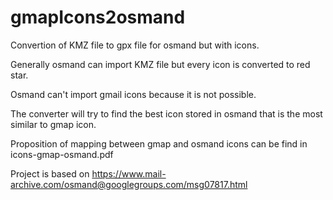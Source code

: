 # gmapIcons2osmand

Convertion of KMZ file to gpx file for osmand but with icons.

Generally osmand can import KMZ file but every icon is converted to red star.


Osmand can't import gmail icons because it is not possible.

The converter will try to find the best icon stored in osmand that is the most similar to gmap icon.

Proposition of mapping between gmap and osmand icons can be find in icons-gmap-osmand.pdf

Project is based on https://www.mail-archive.com/osmand@googlegroups.com/msg07817.html
